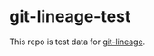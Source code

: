 # git-lineage-test

This repo is test data for [git-lineage](https://github.com/schani/git-lineage).
